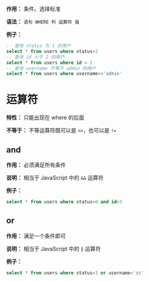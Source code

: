 **作用：** 条件。选择标准

**语法：** `语句 WHERE 列 运算符 值`

**例子：**
  ```SQL
  -- 查询 status 为 1 的用户
  select * from users where status=1
  -- 查询 id 小于 2 的用户
  select * from users where id < 2
  -- 查询 username 不等于 admin 的用户
  select * from users where username<>'admin'
  ```

# 运算符
  **特性：** 只能出现在 where 的后面

  **不等于：** 不等运算符既可以是 `<>`，也可以是 `!=`

  ## and
  **作用：** 必须满足所有条件

  **说明：** 相当于 JavaScript 中的 `&&` 运算符

  **例子：**
  ```SQL
  select * from users where status=0 and id<3
  ```

  ## or
  **作用：** 满足一个条件即可

  **说明：** 相当于 JavaScript 中的 `‖` 运算符

  **例子：**
  ```SQL
  select * from users where status=1 or username='zs'
  ```